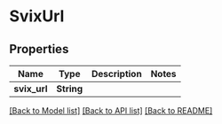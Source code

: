 # SvixUrl

## Properties

Name | Type | Description | Notes
------------ | ------------- | ------------- | -------------
**svix_url** | **String** |  | 

[[Back to Model list]](../README.md#documentation-for-models) [[Back to API list]](../README.md#documentation-for-api-endpoints) [[Back to README]](../README.md)


